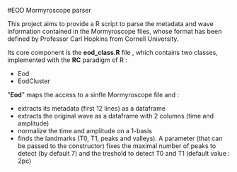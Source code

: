 #EOD Mormyroscope parser

This project aims to provide a R script to parse the metadata and wave information contained in the Mormyroscope files, whose format has been defined by Professor Carl Hopkins from Cornell University.

Its core component is the **eod_class.R** file , which contains two classes, implemented with the **RC** paradigm of R :

- Eod
- EodCluster

"**Eod**" maps the access to a sinfle Mormyroscope file and :

- extracts its metadata (first 12 lines) as a dataframe
- extracts the original wave as a dataframe with 2 columns (time and amplitude)
- normalize the time and amplitude on a 1-basis
- finds the landmarks (T0, T1, peaks and valleys). A parameter (that can be passed to the constructor) fixes the maximal number of peaks to detect (by default 7) and the treshold to detect T0 and T1 (default value : 2pc)



```
```